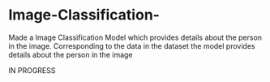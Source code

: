 # Image-Classification-
Made a Image Classification Model which provides details about the person in the image.
Corresponding to the data in the dataset the model provides details about the person in the image 


IN PROGRESS
